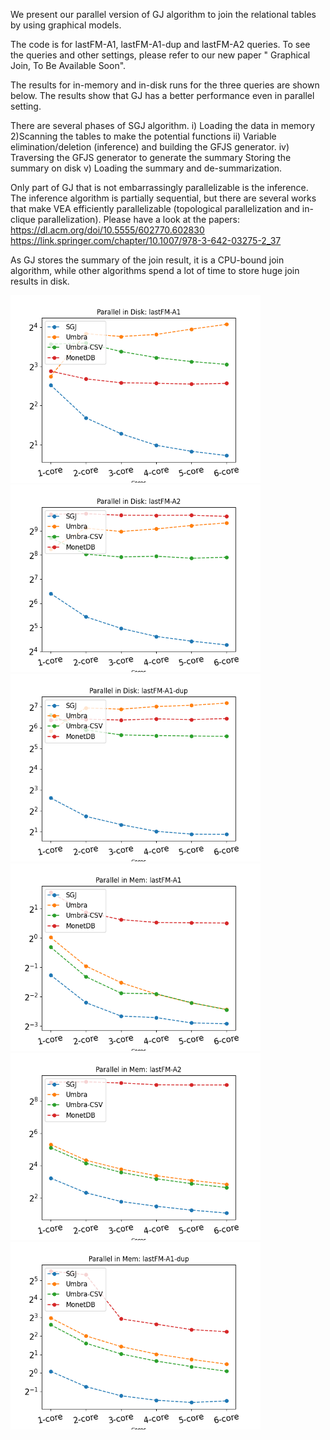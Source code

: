 We present our parallel version of GJ algorithm to join the relational tables by using graphical models.  

The code is for lastFM-A1, lastFM-A1-dup and lastFM-A2 queries. To see the queries and other settings, please refer to our new paper " Graphical Join, To Be Available Soon".

The results for in-memory and in-disk runs for the three queries are shown below. The results show that GJ has a better performance even in parallel setting.  

There are several phases of SGJ algorithm. 
i) Loading the data in memory 2)Scanning the tables to make the potential functions ii) Variable elimination/deletion (inference) and building the GFJS generator. iv) Traversing the GFJS generator to generate the summary 
Storing the summary on disk v) Loading the summary and de-summarization.

Only part of GJ that is not embarrassingly parallelizable is the inference. The inference algorithm is partially sequential, but there are several works that make VEA efficiently parallelizable (topological parallelization and in-clique parallelization). Please have a look at the papers:  
https://dl.acm.org/doi/10.5555/602770.602830  
https://link.springer.com/chapter/10.1007/978-3-642-03275-2_37  

As GJ stores the summary of the join result, it is a CPU-bound join algorithm, while other algorithms spend a lot of time to store huge join results in disk.  
 

<img src="results/A1-parallel-disk-log.png" width="400"/> <img src="results/A2-parallel-disk-log.png" width="400"/> <img src="results/A1-dup-parallel-disk-log.png" width="400"/> <img src="results/A1-parallel-mem-log.png" width="400"/> <img src="results/A2-parallel-mem-log.png" width="400"/> <img src="results/A1-dup-parallel-mem-log.png" width="400"/> 
